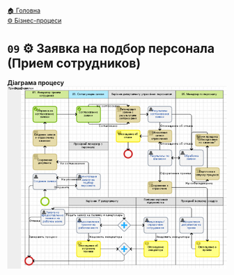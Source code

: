 ﻿[🏠 Головна](../../../README.MD)  
[⚙️ Бізнес-процеси](../../README.MD) 

# `09` ⚙️ Заявка на подбор персонала (Прием сотрудников)

**Діаграма процесу**  
![Діаграма процесу](./Pictures/ProcDiagram.png)
